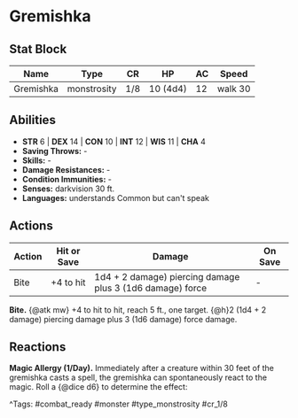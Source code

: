 # Gremishka

## Stat Block

| Name | Type | CR | HP | AC | Speed |
|------|------|----|----|----|-------|
| Gremishka | monstrosity | 1/8 | 10 (4d4) | 12 | walk 30 |

## Abilities

- **STR** 6 | **DEX** 14 | **CON** 10 | **INT** 12 | **WIS** 11 | **CHA** 4
- **Saving Throws:** -  
- **Skills:** -  
- **Damage Resistances:** -  
- **Condition Immunities:** -  
- **Senses:** darkvision 30 ft.  
- **Languages:** understands Common but can't speak


## Actions

| Action | Hit or Save | Damage | On Save |
|--------|--------------|--------|----------|
| Bite | +4 to hit | 1d4 + 2 damage) piercing damage plus 3 (1d6 damage) force | - |

**Bite.** {@atk mw} +4 to hit to hit, reach 5 ft., one target. {@h}2 (1d4 + 2 damage) piercing damage plus 3 (1d6 damage) force damage.

## Reactions

**Magic Allergy (1/Day).** Immediately after a creature within 30 feet of the gremishka casts a spell, the gremishka can spontaneously react to the magic. Roll a {@dice d6} to determine the effect:



^Tags: #combat_ready #monster #type_monstrosity #cr_1/8